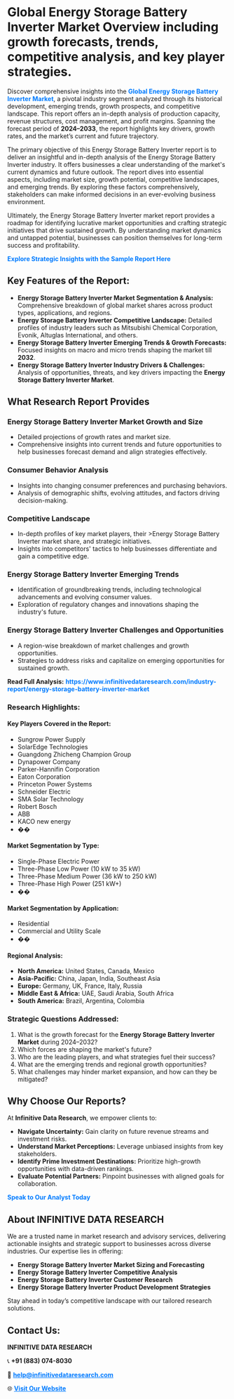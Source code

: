 <h1>Global Energy Storage Battery Inverter Market Overview including growth forecasts, trends, competitive analysis, and key player strategies.</h1>
<p>
Discover comprehensive insights into the 
<a href="https://www.infinitivedataresearch.com/industry-report/energy-storage-battery-inverter-market" rel="dofollow" style="color: #007BFF; text-decoration: none;"><strong>Global Energy Storage Battery Inverter Market</strong></a>, a pivotal industry segment analyzed through its historical development, emerging trends, growth prospects, and competitive landscape. This report offers an in-depth analysis of production capacity, revenue structures, cost management, and profit margins. Spanning the forecast period of <strong>2024–2033</strong>, the report highlights key drivers, growth rates, and the market’s current and future trajectory.
</p>
<p>
The primary objective of this Energy Storage Battery Inverter report is to deliver an insightful and in-depth analysis of the Energy Storage Battery Inverter industry. It offers businesses a clear understanding of the market's current dynamics and future outlook. The report dives into essential aspects, including market size, growth potential, competitive landscapes, and emerging trends. By exploring these factors comprehensively, stakeholders can make informed decisions in an ever-evolving business environment.
</p>
<p>
Ultimately, the Energy Storage Battery Inverter market report provides a roadmap for identifying lucrative market opportunities and crafting strategic initiatives that drive sustained growth. By understanding market dynamics and untapped potential, businesses can position themselves for long-term success and profitability.
</p>
<p>
<a href="https://www.infinitivedataresearch.com/request-sample/reportId=108723" style="color: #007BFF; text-decoration: none;"><strong>Explore Strategic Insights with the Sample Report Here</strong></a>
</p>

<h2>Key Features of the Report:</h2>
<ul>
<li><strong>Energy Storage Battery Inverter Market Segmentation & Analysis:</strong> Comprehensive breakdown of global market shares across product types, applications, and regions.</li>
<li><strong>Energy Storage Battery Inverter Competitive Landscape:</strong> Detailed profiles of industry leaders such as Mitsubishi Chemical Corporation, Evonik, Altuglas International, and others.</li>
<li><strong>Energy Storage Battery Inverter Emerging Trends & Growth Forecasts:</strong> Focused insights on macro and micro trends shaping the market till <strong>2032</strong>.</li>
<li><strong>Energy Storage Battery Inverter Industry Drivers & Challenges:</strong> Analysis of opportunities, threats, and key drivers impacting the <strong>Energy Storage Battery Inverter Market</strong>.</li>
</ul>

<h2>What Research Report Provides</h2>
<h3>Energy Storage Battery Inverter Market Growth and Size</h3>
<ul>
<li>Detailed projections of growth rates and market size.</li>
<li>Comprehensive insights into current trends and future opportunities to help businesses forecast demand and align strategies effectively.</li>
</ul>

<h3>Consumer Behavior Analysis</h3>
<ul>
<li>Insights into changing consumer preferences and purchasing behaviors.</li>
<li>Analysis of demographic shifts, evolving attitudes, and factors driving decision-making.</li>
</ul>

<h3>Competitive Landscape</h3>
<ul>
<li>In-depth profiles of key market players, their >Energy Storage Battery Inverter market share, and strategic initiatives.</li>
<li>Insights into competitors' tactics to help businesses differentiate and gain a competitive edge.</li>
</ul>

<h3>Energy Storage Battery Inverter Emerging Trends</h3>
<ul>
<li>Identification of groundbreaking trends, including technological advancements and evolving consumer values.</li>
<li>Exploration of regulatory changes and innovations shaping the industry's future.</li>
</ul>

<h3>Energy Storage Battery Inverter Challenges and Opportunities</h3>
<ul>
<li>A region-wise breakdown of market challenges and growth opportunities.</li>
<li>Strategies to address risks and capitalize on emerging opportunities for sustained growth.</li>
</ul>
<p><strong>Read Full Analysis:</strong> <a href="https://www.infinitivedataresearch.com/industry-report/energy-storage-battery-inverter-market" rel="dofollow" style="color: #007BFF; text-decoration: none;"><strong>https://www.infinitivedataresearch.com/industry-report/energy-storage-battery-inverter-market</strong></a></p>
<h3>Research Highlights:</h3>
<h4>Key Players Covered in the Report:</h4>
<ul><li>Sungrow Power Supply</li><li>SolarEdge Technologies</li><li>Guangdong Zhicheng Champion Group</li><li>Dynapower Company</li><li>Parker-Hannifin Corporation</li><li>Eaton Corporation</li><li>Princeton Power Systems</li><li>Schneider Electric</li><li>SMA Solar Technology</li><li>Robert Bosch</li><li>ABB</li><li>KACO new energy</li><li>��</li></ul>
<h4>Market Segmentation by Type:</h4>
<ul><li>Single-Phase Electric Power</li><li>Three-Phase Low Power (10 kW to 35 kW)</li><li>Three-Phase Medium Power (36 kW to 250 kW)</li><li>Three-Phase High Power (251 kW+)</li><li>��</li></ul>
<h4>Market Segmentation by Application:</h4>
<ul><li>Residential</li><li>Commercial and Utility Scale</li><li>��</li></ul>

<h4>Regional Analysis:</h4>
<ul>
<li><strong>North America:</strong> United States, Canada, Mexico</li>
<li><strong>Asia-Pacific:</strong> China, Japan, India, Southeast Asia</li>
<li><strong>Europe:</strong> Germany, UK, France, Italy, Russia</li>
<li><strong>Middle East & Africa:</strong> UAE, Saudi Arabia, South Africa</li>
<li><strong>South America:</strong> Brazil, Argentina, Colombia</li>
</ul>

<h3>Strategic Questions Addressed:</h3>
<ol>
<li>What is the growth forecast for the <strong>Energy Storage Battery Inverter Market</strong> during 2024–2032?</li>
<li>Which forces are shaping the market's future?</li>
<li>Who are the leading players, and what strategies fuel their success?</li>
<li>What are the emerging trends and regional growth opportunities?</li>
<li>What challenges may hinder market expansion, and how can they be mitigated?</li>
</ol>

<h2>Why Choose Our Reports?</h2>
<p>At <strong>Infinitive Data Research</strong>, we empower clients to:</p>
<ul>
<li><strong>Navigate Uncertainty:</strong> Gain clarity on future revenue streams and investment risks.</li>
<li><strong>Understand Market Perceptions:</strong> Leverage unbiased insights from key stakeholders.</li>
<li><strong>Identify Prime Investment Destinations:</strong> Prioritize high-growth opportunities with data-driven rankings.</li>
<li><strong>Evaluate Potential Partners:</strong> Pinpoint businesses with aligned goals for collaboration.</li>
</ul>
<p><a href="https://www.infinitivedataresearch.com/industry-report/energy-storage-battery-inverter-market" rel="dofollow" style="color: #007BFF; text-decoration: none;"><strong>Speak to Our Analyst Today</strong></a></p>

<h2>About INFINITIVE DATA RESEARCH</h2>
<p>We are a trusted name in market research and advisory services, delivering actionable insights and strategic support to businesses across diverse industries. Our expertise lies in offering:</p>
<ul>
<li><strong>Energy Storage Battery Inverter Market Sizing and Forecasting</strong></li>
<li><strong>Energy Storage Battery Inverter Competitive Analysis</strong></li>
<li><strong>Energy Storage Battery Inverter Customer Research</strong></li>
<li><strong>Energy Storage Battery Inverter Product Development Strategies</strong></li>
</ul>
<p>Stay ahead in today’s competitive landscape with our tailored research solutions.</p>

<h2>Contact Us:</h2>
<p><strong>INFINITIVE DATA RESEARCH</strong></p>
<p>📞 <strong>+91 (883) 074-8030</strong></p>
<p>📧 <strong><a href="mailto:help@infinitivedataresearch.com" style="color: #007BFF;">help@infinitivedataresearch.com</a></strong></p>
<p>🌐 <strong><a href="https://www.infinitivedataresearch.com" rel="dofollow" style="color: #007BFF;">Visit Our Website</a></strong></p>